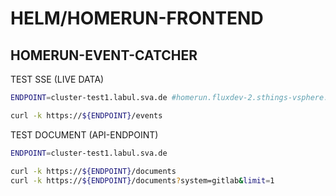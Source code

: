 # HELM/HOMERUN-FRONTEND

## HOMERUN-EVENT-CATCHER

TEST SSE (LIVE DATA)

```bash
ENDPOINT=cluster-test1.labul.sva.de #homerun.fluxdev-2.sthings-vsphere.labul.sva.de

curl -k https://${ENDPOINT}/events
```

TEST DOCUMENT (API-ENDPOINT)

```bash
ENDPOINT=cluster-test1.labul.sva.de

curl -k https://${ENDPOINT}/documents
curl -k https://${ENDPOINT}/documents?system=gitlab&limit=1
```